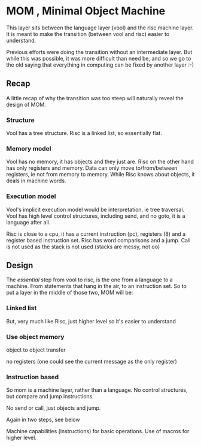 # MOM , Minimal Object Machine

This layer sits between the language layer (vool) and the risc machine layer.
It is meant to make the transition (between vool and risc) easier to understand.

Previous efforts were doing the transition without an intermediate layer. But while
this was possible, it was more difficult than need be, and so we go to the old saying
that everything in computing can be fixed by another layer :-)

## Recap

A little recap of why the transition was too steep will naturally reveal the design of MOM.

### Structure

Vool has a tree structure. Risc is a linked list, so essentially flat.

### Memory model

Vool has no memory, it has objects and they just are. Risc on the other hand has only registers
and memory. Data can only move to/from/between registers, ie not from memory to memory.
While Risc knows about objects, it deals in machine words.

### Execution model

Vool's implicit execution model would be interpretation, ie tree traversal. Vool has high level
control structures, including send, and no goto, it is a language after all.

Risc is close to a cpu, it has a current instruction (pc), registers (8) and a register based
instruction set. Risc has word comparisons and a jump. Call is not used as the stack is not
used (stacks are messy, not oo)

## Design

The *essential* step from vool to risc, is the one from a language to a machine. From statements
that hang in the air, to an instruction set.
So to put a layer in the middle of those two, MOM will be:

### Linked list

But, very much like Risc, just higher level so it's easier to understand

### Use object memory

object to object transfer

no registers (one could see the current message as the only register)

### Instruction based

So mom is a machine layer, rather than a language.
No control structures, but compare and jump instructions.

No send or call, just objects and jump.

Again in two steps, see below

Machine capabilities (instructions) for basic operations. Use of macros for higher level.
